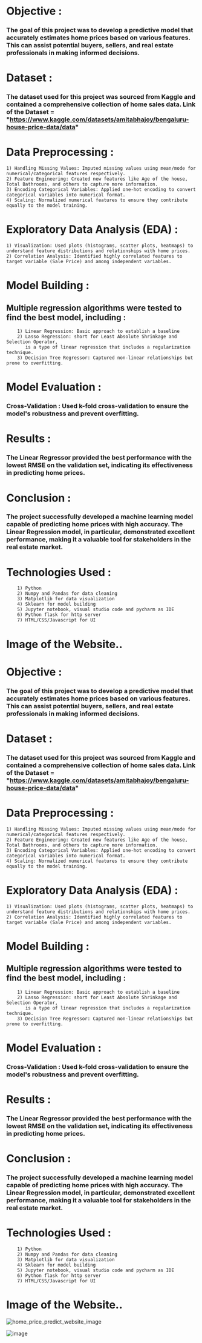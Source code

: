 
# Objective : 
### The goal of this project was to develop a predictive model that accurately estimates home prices based on various features. This can assist potential buyers, sellers, and real estate professionals in making informed decisions.
# Dataset :
### The dataset used for this project was sourced from Kaggle and contained a comprehensive collection of home sales data. Link of the Dataset = "https://www.kaggle.com/datasets/amitabhajoy/bengaluru-house-price-data/data"
# Data Preprocessing :
	1) Handling Missing Values: Imputed missing values using mean/mode for numerical/categorical features respectively.
	2) Feature Engineering: Created new features like Age of the house, Total Bathrooms, and others to capture more information.
	3) Encoding Categorical Variables: Applied one-hot encoding to convert categorical variables into numerical format.
	4) Scaling: Normalized numerical features to ensure they contribute equally to the model training.
# Exploratory Data Analysis (EDA) :
	1) Visualization: Used plots (histograms, scatter plots, heatmaps) to understand feature distributions and relationships with home prices.
	2) Correlation Analysis: Identified highly correlated features to target variable (Sale Price) and among independent variables.
# Model Building :
## Multiple regression algorithms were tested to find the best model, including :
		1) Linear Regression: Basic approach to establish a baseline
		2) Lasso Regression: short for Least Absolute Shrinkage and Selection Operator, 
  		   is a type of linear regression that includes a regularization technique.
		3) Decision Tree Regressor: Captured non-linear relationships but prone to overfitting.
# Model Evaluation :
### Cross-Validation : Used k-fold cross-validation to ensure the model's robustness and prevent overfitting.
# Results :
### The Linear Regressor provided the best performance with the lowest RMSE on the validation set, indicating its effectiveness in predicting home prices.
# Conclusion : 
### The project successfully developed a machine learning model capable of predicting home prices with high accuracy. The Linear Regression model, in particular, demonstrated excellent performance, making it a valuable tool for stakeholders in the real estate market.

# Technologies Used : 
	    1) Python
        2) Numpy and Pandas for data cleaning
        3) Matplotlib for data visualization
        4) Sklearn for model building
        5) Jupyter notebook, visual studio code and pycharm as IDE
        6) Python flask for http server
        7) HTML/CSS/Javascript for UI


# Image of the Website..

# Objective : 
### The goal of this project was to develop a predictive model that accurately estimates home prices based on various features. This can assist potential buyers, sellers, and real estate professionals in making informed decisions.
# Dataset :
### The dataset used for this project was sourced from Kaggle and contained a comprehensive collection of home sales data. Link of the Dataset = "https://www.kaggle.com/datasets/amitabhajoy/bengaluru-house-price-data/data"
# Data Preprocessing :
	1) Handling Missing Values: Imputed missing values using mean/mode for numerical/categorical features respectively.
	2) Feature Engineering: Created new features like Age of the house, Total Bathrooms, and others to capture more information.
	3) Encoding Categorical Variables: Applied one-hot encoding to convert categorical variables into numerical format.
	4) Scaling: Normalized numerical features to ensure they contribute equally to the model training.
# Exploratory Data Analysis (EDA) :
	1) Visualization: Used plots (histograms, scatter plots, heatmaps) to understand feature distributions and relationships with home prices.
	2) Correlation Analysis: Identified highly correlated features to target variable (Sale Price) and among independent variables.
# Model Building :
## Multiple regression algorithms were tested to find the best model, including :
		1) Linear Regression: Basic approach to establish a baseline
		2) Lasso Regression: short for Least Absolute Shrinkage and Selection Operator, 
  		   is a type of linear regression that includes a regularization technique.
		3) Decision Tree Regressor: Captured non-linear relationships but prone to overfitting.
# Model Evaluation :
### Cross-Validation : Used k-fold cross-validation to ensure the model's robustness and prevent overfitting.
# Results :
### The Linear Regressor provided the best performance with the lowest RMSE on the validation set, indicating its effectiveness in predicting home prices.
# Conclusion : 
### The project successfully developed a machine learning model capable of predicting home prices with high accuracy. The Linear Regression model, in particular, demonstrated excellent performance, making it a valuable tool for stakeholders in the real estate market.

# Technologies Used : 
	    1) Python
        2) Numpy and Pandas for data cleaning
        3) Matplotlib for data visualization
        4) Sklearn for model building
        5) Jupyter notebook, visual studio code and pycharm as IDE
        6) Python flask for http server
        7) HTML/CSS/Javascript for UI


# Image of the Website..
![home_price_predict_website_image](https://github.com/Santanu2580/banglore_home_price_predictor/assets/95667822/f4e416d8-e5ac-4b76-b96c-271ed1fc1e9a)

![image](https://github.com/Santanu2580/banglore_home_price_predictor/assets/95667822/2869f428-c1e5-4102-bfa9-ddea80582c48)


 

 
